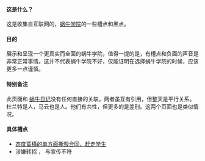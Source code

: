 #### 这是什么？

这是收集自互联网的，[蜗牛学院](http://www.woniuxy.com/)的一些槽点和黑点。

#### 目的

展示和呈现一个更真实而全面的蜗牛学院，值得一提的是，有槽点和负面的声音是非常正常事情。这并不代表蜗牛学院不好，仅能证明在选择蜗牛学院的时候，应该更多一点谨慎。

#### 特别备注

此页面和 [蜗牛日记](https://github.com/woniu-daily/woniu-daily)没有任何直接的关联，两者虽互有引用，但整天是平行关系。杜兰特是人，马云也是人。他们有共性，但更多的是差别。这两个页面也是类似情况。

####  具体槽点

- [态度蛮横的单方面撕毁合同，赶走学生](https://github.com/woniu-daily/woniu-daily)
- 涉嫌转招 ， 与宣传不符



